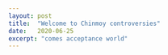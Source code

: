 ```yaml
---
layout: post
title:  "Welcome to Chinmoy controversies"
date:   2020-06-25
excerpt: "comes acceptance world"
---
```

